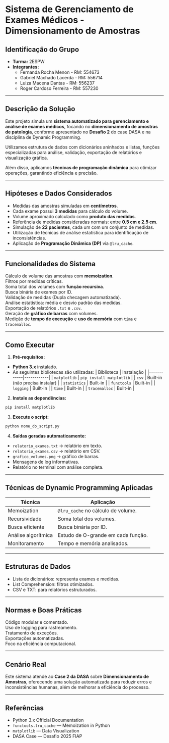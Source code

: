 # Sistema de Gerenciamento de Exames Médicos - Dimensionamento de Amostras

## Identificação do Grupo
- **Turma:** 2ESPW
- **Integrantes:**
  - Fernanda Rocha Menon - RM: 554673
  - Gabriel Machado Lacerda - RM: 556714
  - Luiza Macena Dantas - RM: 556237
  - Roger Cardoso Ferreira - RM: 557230

---

## Descrição da Solução
Este projeto simula um **sistema automatizado para gerenciamento e análise de exames médicos**, focando no **dimensionamento de amostras de patologia**, conforme apresentado no **Desafio 2** do case DASA e na disciplina de Dynamic Programming.

Utilizamos estrutura de dados com dicionários aninhados e listas, funções especializadas para análise, validação, exportação de relatórios e visualização gráfica. 

Além disso, aplicamos **técnicas de programação dinâmica** para otimizar operações, garantindo eficiência e precisão.

---

## Hipóteses e Dados Considerados
- Medidas das amostras simuladas em **centímetros**.
- Cada exame possui **3 medidas** para cálculo do volume.
- Volume aproximado calculado como **produto das medidas**.
- Referência de medidas consideradas normais: entre **0.5 cm e 2.5 cm**.
- Simulação de **22 pacientes**, cada um com um conjunto de medidas.
- Utilização de técnicas de análise estatística para identificação de inconsistências.
- Aplicação de **Programação Dinâmica (DP)** via `@lru_cache`.

---

## Funcionalidades do Sistema
Cálculo de volume das amostras com **memoization**.  
Filtros por medidas críticas.  
Soma total dos volumes com **função recursiva**.  
Busca binária de exames por ID.  
Validação de medidas (Dupla checagem automatizada).  
Análise estatística: média e desvio padrão das medidas.  
Exportação de relatórios `.txt` e `.csv`.  
Geração de **gráfico de barras** com volumes.   
Medição de **tempo de execução** e **uso de memória** com `time` e `tracemalloc`.

---

## Como Executar
1. **Pré-requisitos:**
- **Python 3.x** instalado.
- As seguintes bibliotecas são utilizadas:
| Biblioteca | Instalação |
|------------|------------|
| `matplotlib` | `pip install matplotlib` |
| `csv` | Built-in (não precisa instalar) |
| `statistics` | Built-in |
| `functools` | Built-in |
| `logging` | Built-in |
| `time` | Built-in |
| `tracemalloc` | Built-in |

2. **Instale as dependências:**
```bash
pip install matplotlib
```

3. **Execute o script:**
```bash
python nome_do_script.py
```

4. **Saídas geradas automaticamente:**
- `relatorio_exames.txt` → relatório em texto.
- `relatorio_exames.csv` → relatório em CSV.
- `grafico_volumes.png` → gráfico de barras.
- Mensagens de log informativas.
- Relatório no terminal com análise completa.

---

## Técnicas de Dynamic Programming Aplicadas
| Técnica | Aplicação |
|---------|----------|
| Memoization | `@lru_cache` no cálculo de volume. |
| Recursividade | Soma total dos volumes. |
| Busca eficiente | Busca binária por ID. |
| Análise algorítmica | Estudo de O-grande em cada função. |
| Monitoramento | Tempo e memória analisados. |

---

## Estruturas de Dados
- Lista de dicionários: representa exames e medidas.  
- List Comprehension: filtros otimizados.  
- CSV e TXT: para relatórios estruturados.

---

## Normas e Boas Práticas
Código modular e comentado.  
Uso de logging para rastreamento.  
Tratamento de exceções.  
Exportações automatizadas.  
Foco na eficiência computacional.

---

## Cenário Real
Este sistema atende ao **Case 2 da DASA** sobre **Dimensionamento de Amostras**, oferecendo uma solução automatizada para reduzir erros e inconsistências humanas, além de melhorar a eficiência do processo.

---

## Referências
- Python 3.x Official Documentation  
- `functools.lru_cache` — Memoization in Python  
- `matplotlib` — Data Visualization  
- DASA Case — Desafio 2025 FIAP  
